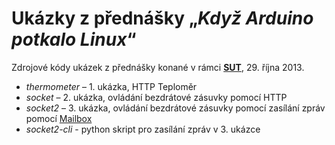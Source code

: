 # Ukázky z přednášky „*Když Arduino potkalo Linux*“ #

Zdrojové kódy ukázek z přednášky konané v rámci **[SUT](http://sut.sh.cvut.cz/)**, 29. října 2013.

- *thermometer* – 1. ukázka, HTTP Teploměr
- *socket* – 2. ukázka, ovládání bezdrátové zásuvky pomocí HTTP
- *socket2* – 3. ukázka, ovládání bezdrátové zásuvky pomocí zasílání zpráv pomocí [Mailbox](http://arduino.cc/en/Reference/YunMailboxConstructor)
- *socket2-cli* - python skript pro zasílání zpráv v 3. ukázce

